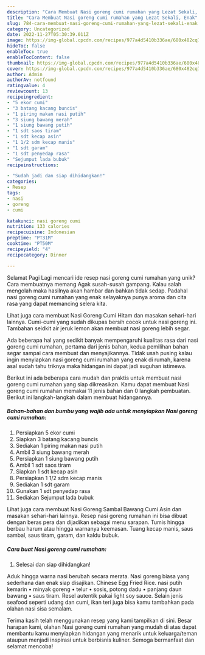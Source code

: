 ```yaml
---
description: "Cara Membuat Nasi goreng cumi rumahan yang Lezat Sekali, Enak"
title: "Cara Membuat Nasi goreng cumi rumahan yang Lezat Sekali, Enak"
slug: 784-cara-membuat-nasi-goreng-cumi-rumahan-yang-lezat-sekali-enak
category: Uncategorized
date: 2022-11-27T05:30:39.011Z
image: https://img-global.cpcdn.com/recipes/977a4d5410b336ae/680x482cq70/nasi-goreng-cumi-rumahan-foto-resep-utama.jpg
hideToc: false
enableToc: true
enableTocContent: false
thumbnail: https://img-global.cpcdn.com/recipes/977a4d5410b336ae/680x482cq70/nasi-goreng-cumi-rumahan-foto-resep-utama.jpg
cover: https://img-global.cpcdn.com/recipes/977a4d5410b336ae/680x482cq70/nasi-goreng-cumi-rumahan-foto-resep-utama.jpg
author: Admin
authorAv: notfound
ratingvalue: 4
reviewcount: 13
recipeingredient:
- "5 ekor cumi"
- "3 batang kacang buncis"
- "1 piring makan nasi putih"
- "3 siung bawang merah"
- "1 siung bawang putih"
- "1 sdt saos tiram"
- "1 sdt kecap asin"
- "1 1/2 sdm kecap manis"
- "1 sdt garam"
- "1 sdt penyedap rasa"
- "Sejumput lada bubuk"
recipeinstructions:

- "Sudah jadi dan siap dihidangkan!"
categories:
- Resep
tags:
- nasi
- goreng
- cumi

katakunci: nasi goreng cumi 
nutrition: 133 calories
recipecuisine: Indonesian
preptime: "PT31M"
cooktime: "PT50M"
recipeyield: "4"
recipecategory: Dinner

---
```



Selamat Pagi Lagi mencari ide resep nasi goreng cumi rumahan yang unik? Cara membuatnya memang Agak susah-susah gampang. Kalau salah mengolah maka hasilnya akan hambar dan bahkan tidak sedap. Padahal nasi goreng cumi rumahan yang enak selayaknya punya aroma dan cita rasa yang dapat memancing selera kita.


Lihat juga cara membuat Nasi Goreng Cumi Hitam dan masakan sehari-hari lainnya. Cumi-cumi yang sudah dikupas bersih cocok untuk nasi goreng ini. Tambahan seidkit air jeruk lemon akan membuat nasi goreng lebih segar.

Ada beberapa hal yang sedikit banyak mempengaruhi kualitas rasa dari nasi goreng cumi rumahan, pertama dari jenis bahan, kedua pemilihan bahan segar sampai cara membuat dan menyajikannya. Tidak usah pusing kalau ingin menyiapkan nasi goreng cumi rumahan yang enak di rumah, karena asal sudah tahu triknya maka hidangan ini dapat jadi suguhan istimewa.


Berikut ini ada beberapa cara mudah dan praktis untuk membuat nasi goreng cumi rumahan yang siap dikreasikan. Kamu dapat membuat Nasi goreng cumi rumahan memakai 11 jenis bahan dan 0 langkah pembuatan. Berikut ini langkah-langkah dalam membuat hidangannya.

<!--inarticleads1-->

##### Bahan-bahan dan bumbu yang wajib ada untuk menyiapkan Nasi goreng cumi rumahan:

1. Persiapkan 5 ekor cumi
1. Siapkan 3 batang kacang buncis
1. Sediakan 1 piring makan nasi putih
1. Ambil 3 siung bawang merah
1. Persiapkan 1 siung bawang putih
1. Ambil 1 sdt saos tiram
1. Siapkan 1 sdt kecap asin
1. Persiapkan 1 1/2 sdm kecap manis
1. Sediakan 1 sdt garam
1. Gunakan 1 sdt penyedap rasa
1. Sediakan Sejumput lada bubuk


Lihat juga cara membuat Nasi Goreng Sambal Bawang Cumi Asin dan masakan sehari-hari lainnya. Resep nasi goreng rumahan ini bisa dibuat dengan beras pera dan dijadikan sebagai menu sarapan. Tumis hingga berbau harum atau hingga warnanya keemasan. Tuang kecap manis, saus sambal, saus tiram, garam, dan kaldu bubuk. 

<!--inarticleads2-->

##### Cara buat Nasi goreng cumi rumahan:


1. Selesai dan siap dihidangkan!

Aduk hingga warna nasi berubah secara merata. Nasi goreng biasa yang sederhana dan enak siap disajikan. Chinese Egg Fried Rice. nasi putih kemarin • minyak goreng • telur • sosis, potong dadu • panjang daun bawang • saus tiram. Resel autentik pakai light soy sauce. Selain jenis seafood seperti udang dan cumi, ikan teri juga bisa kamu tambahkan pada olahan nasi sisa semalam. 

Terima kasih telah menggunakan resep yang kami tampilkan di sini. Besar harapan kami, olahan Nasi goreng cumi rumahan yang mudah di atas dapat membantu kamu menyiapkan hidangan yang menarik untuk keluarga/teman ataupun menjadi inspirasi untuk berbisnis kuliner. Semoga bermanfaat dan selamat mencoba!
